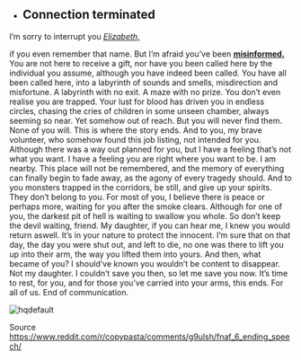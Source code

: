 * ## Connection terminated
 I’m sorry to interrupt you
<ins>*Elizabeth,*</ins>

if you even remember that name.
But I’m afraid you’ve been
<ins>**misinformed.**</ins>
You are not here to receive a gift, nor have you been called here by the individual you assume, although you have indeed been called. You have all been called here, into a labyrinth of sounds and smells, misdirection and misfortune. A labyrinth with no exit. A maze with no prize. You don’t even realise you are trapped. Your lust for blood has driven you in endless circles, chasing the cries of children in some unseen chamber, always seeming so near. Yet somehow out of reach. But you will never find them. None of you will. This is where the story ends. And to you, my brave volunteer, who somehow found this job listing, not intended for you. Although there was a way out planned for you, but I have a feeling that’s not what you want. I have a feeling you are right where you want to be. I am nearby. This place will not be remembered, and the memory of everything can finally begin to fade away, as the agony of every tragedy should. And to you monsters trapped in the corridors, be still, and give up your spirits. They don’t belong to you. For most of you, I believe there is peace or perhaps more, waiting for you after the smoke clears. Although for one of you, the darkest pit of hell is waiting to swallow you whole. So don’t keep the devil waiting, friend. My daughter, if you can hear me, I knew you would return aswell. It’s in your nature to protect the innocent. I’m sure that on that day, the day you were shut out, and left to die, no one was there to lift you up into their arm, the way you lifted them into yours. And then, what became of you? I should’ve known you wouldn’t be content to disappear. Not my daughter. I couldn’t save you then, so let me save you now. It’s time to rest, for you, and for those you’ve carried into your arms, this ends. For all of us. End of communication.

 ![hqdefault](https://github.com/user-attachments/assets/320d8c68-8f90-4f82-ad5c-6cd26d04c86e)

Source https://www.reddit.com/r/copypasta/comments/g9ulsh/fnaf_6_ending_speech/
